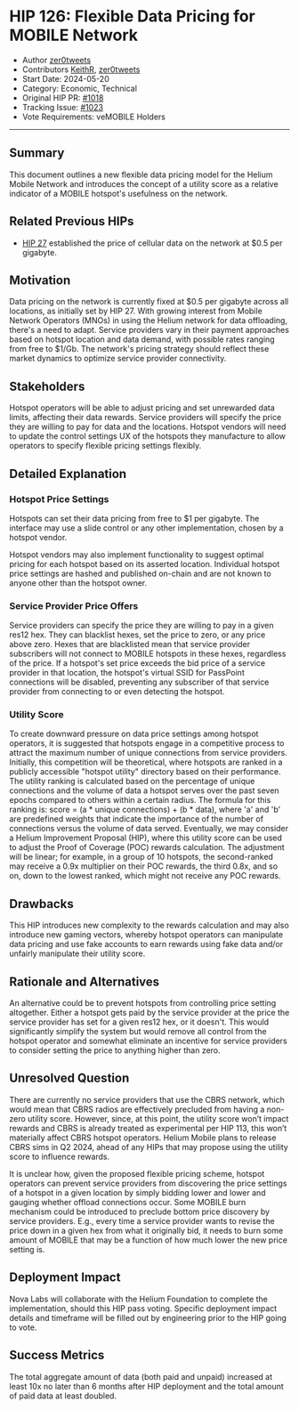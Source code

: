 # HIP 126: Flexible Data Pricing for MOBILE Network

- Author [zer0tweets](https://github.com/zer0tweets)
- Contributors [KeithR](https://github.com/KeithR), [zer0tweets](https://github.com/KeithR)
- Start Date: 2024-05-20
- Category: Economic, Technical
- Original HIP PR: [#1018](https://github.com/helium/HIP/pull/1018)
- Tracking Issue: [#1023](https://github.com/helium/HIP/issues/1023)
- Vote Requirements: veMOBILE Holders

---

## Summary

This document outlines a new flexible data pricing model for the Helium Mobile Network and introduces the concept of a utility score as a relative indicator of a MOBILE hotspot's usefulness on the network.

## Related Previous HIPs

* [HIP 27](https://github.com/helium/HIP/blob/main/0027-cbrs-5g-support.md) established the price of cellular data on the network at $0.5 per gigabyte.

## Motivation

Data pricing on the network is currently fixed at $0.5 per gigabyte across all locations, as initially set by HIP 27. With growing interest from Mobile Network Operators (MNOs) in using the Helium network for data offloading, there's a need to adapt. Service providers vary in their payment approaches based on hotspot location and data demand, with possible rates ranging from free to $1/Gb. The network's pricing strategy should reflect these market dynamics to optimize service provider connectivity.

## Stakeholders

Hotspot operators will be able to adjust pricing and set unrewarded data limits, affecting their data rewards. Service providers will specify the price they are willing to pay for data and the locations. Hotspot vendors will need to update the control settings UX of the hotspots they manufacture to allow operators to specify flexible pricing settings flexibly.

## Detailed Explanation

### Hotspot Price Settings

Hotspots can set their data pricing from free to $1 per gigabyte. The interface may use a slide control or any other implementation, chosen by a hotspot vendor.  

Hotspot vendors may also implement functionality to suggest optimal pricing for each hotspot based on its asserted location. Individual hotspot price settings are hashed and published on-chain and are not known to anyone other than the hotspot owner.

### Service Provider Price Offers

Service providers can specify the price they are willing to pay in a given res12 hex. They can blacklist hexes, set the price to zero, or any price above zero. Hexes that are blacklisted mean that service provider subscribers will not connect to MOBILE hotspots in these hexes, regardless of the price. If a hotspot's set price exceeds the bid price of a service provider in that location, the hotspot's virtual SSID for PassPoint connections will be disabled, preventing any subscriber of that service provider from connecting to or even detecting the hotspot.

### Utility Score

To create downward pressure on data price settings among hotspot operators, it is suggested that hotspots engage in a competitive process to attract the maximum number of unique connections from service providers. Initially, this competition will be theoretical, where hotspots are ranked in a publicly accessible "hotspot utility" directory based on their performance. The utility ranking is calculated based on the percentage of unique connections and the volume of data a hotspot serves over the past seven epochs compared to others within a certain radius. The formula for this ranking is: score = (a * unique connections) + (b * data), where 'a' and 'b' are predefined weights that indicate the importance of the number of connections versus the volume of data served. Eventually, we may consider a Helium Improvement Proposal (HIP), where this utility score can be used to adjust the Proof of Coverage (POC) rewards calculation. The adjustment will be linear; for example, in a group of 10 hotspots, the second-ranked may receive a 0.9x multiplier on their POC rewards, the third 0.8x, and so on, down to the lowest ranked, which might not receive any POC rewards.

## Drawbacks

This HIP introduces new complexity to the rewards calculation and may also introduce new gaming vectors, whereby hotspot operators can manipulate data pricing and use fake accounts to earn rewards using fake data and/or unfairly manipulate their utility score.

## Rationale and Alternatives

An alternative could be to prevent hotspots from controlling price setting altogether. Either a hotspot gets paid by the service provider at the price the service provider has set for a given res12 hex, or it doesn't. This would significantly simplify the system but would remove all control from the hotspot operator and somewhat eliminate an incentive for service providers to consider setting the price to anything higher than zero.

## Unresolved Question

There are currently no service providers that use the CBRS network, which would mean that CBRS radios are effectively precluded from having a non-zero utility score. However, since, at this point, the utility score won’t impact rewards and CBRS is already treated as experimental per HIP 113, this won’t materially affect CBRS hotspot operators. Helium Mobile plans to release CBRS sims in Q2 2024, ahead of any HIPs that may propose using the utility score to influence rewards.

It is unclear how, given the proposed flexible pricing scheme, hotspot operators can prevent service providers from discovering the price settings of a hotspot in a given location by simply bidding lower and lower and gauging whether offload connections occur. Some MOBILE burn mechanism could be introduced to preclude bottom price discovery by service providers. E.g., every time a service provider wants to revise the price down in a given hex from what it originally bid, it needs to burn some amount of MOBILE that may be a function of how much lower the new price setting is.

## Deployment Impact

Nova Labs will collaborate with the Helium Foundation to complete the implementation, should this HIP pass voting. Specific deployment impact details and timeframe will be filled out by engineering prior to the HIP going to vote.

## Success Metrics

The total aggregate amount of data (both paid and unpaid) increased at least 10x no later than 6 months after HIP deployment and the total amount of paid data at least doubled.
